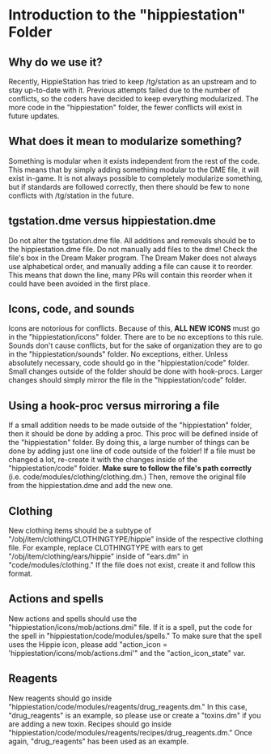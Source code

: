 # Introduction to the "hippiestation" Folder

## Why do we use it?

Recently, HippieStation has tried to keep /tg/station as an upstream and to stay up-to-date with it. Previous attempts failed due to the number of conflicts, so the coders have decided to keep everything modularized. The more code in the "hippiestation" folder, the fewer conflicts will exist in future updates.

## What does it mean to modularize something?

Something is modular when it exists independent from the rest of the code. This means that by simply adding something modular to the DME file, it will exist in-game. It is not always possible to completely modularize something, but if standards are followed correctly, then there should be few to none conflicts with /tg/station in the future.

## tgstation.dme versus hippiestation.dme

Do not alter the tgstation.dme file. All additions and removals should be to the hippiestation.dme file. Do not manually add files to the dme! Check the file's box in the Dream Maker program. The Dream Maker does not always use alphabetical order, and manually adding a file can cause it to reorder. This means that down the line, many PRs will contain this reorder when it could have been avoided in the first place.

## Icons, code, and sounds

Icons are notorious for conflicts. Because of this, **ALL NEW ICONS** must go in the "hippiestation/icons" folder. There are to be no exceptions to this rule. Sounds don't cause conflicts, but for the sake of organization they are to go in the "hippiestation/sounds" folder. No exceptions, either. Unless absolutely necessary, code should go in the "hippiestation/code" folder. Small changes outside of the folder should be done with hook-procs. Larger changes should simply mirror the file in the "hippiestation/code" folder.

## Using a hook-proc versus mirroring a file

If a small addition needs to be made outside of the "hippiestation" folder, then it should be done by adding a proc. This proc will be defined inside of the "hippiestation" folder. By doing this, a large number of things can be done by adding just one line of code outside of the folder! If a file must be changed a lot, re-create it with the changes inside of the "hippiestation/code" folder. **Make sure to follow the file's path correctly** (i.e. code/modules/clothing/clothing.dm.) Then, remove the original file from the hippiestation.dme and add the new one.

## Clothing

New clothing items should be a subtype of "/obj/item/clothing/CLOTHINGTYPE/hippie" inside of the respective clothing file. For example, replace CLOTHINGTYPE with ears to get "/obj/item/clothing/ears/hippie" inside of "ears.dm" in "code/modules/clothing." If the file does not exist, create it and follow this format.

## Actions and spells

New actions and spells should use the "hippiestation/icons/mob/actions.dmi" file. If it is a spell, put the code for the spell in "hippiestation/code/modules/spells." To make sure that the spell uses the Hippie icon, please add "action_icon = 'hippiestation/icons/mob/actions.dmi'" and the "action_icon_state" var.

## Reagents

New reagents should go inside "hippiestation/code/modules/reagents/drug_reagents.dm." In this case, "drug_reagents" is an example, so please use or create a "toxins.dm" if you are adding a new toxin. Recipes should go inside "hippiestation/code/modules/reagents/recipes/drug_reagents.dm." Once again, "drug_reagents" has been used as an example.